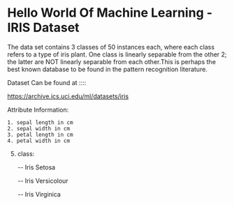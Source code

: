 # Hello World Of Machine Learning - IRIS Dataset

The data set contains 3 classes of 50 instances each, where each class refers to a type of iris plant. One class is linearly separable from the other 2; the latter are NOT linearly separable from each other.This is perhaps the best known database to be found in the pattern recognition literature. 

Dataset Can be found at ::::

https://archive.ics.uci.edu/ml/datasets/iris


Attribute Information:

    1. sepal length in cm
    2. sepal width in cm
    3. petal length in cm
    4. petal width in cm

5. class:

      -- Iris Setosa
      
      -- Iris Versicolour
      
      -- Iris Virginica


